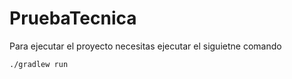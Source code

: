 # PruebaTecnica

Para ejecutar el proyecto necesitas ejecutar el siguietne comando
```
./gradlew run
```
